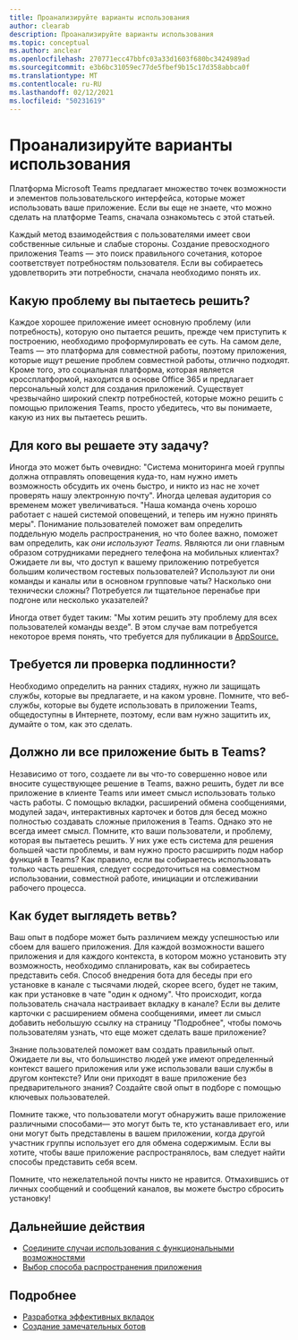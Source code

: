 ```yaml
---
title: Проанализируйте варианты использования
author: clearab
description: Проанализируйте варианты использования
ms.topic: conceptual
ms.author: anclear
ms.openlocfilehash: 270771ecc47bbfc03a33d1603f680bc3424989ad
ms.sourcegitcommit: e3b6bc31059ec77de5fbef9b15c17d358abbca0f
ms.translationtype: MT
ms.contentlocale: ru-RU
ms.lasthandoff: 02/12/2021
ms.locfileid: "50231619"
---
```

# <a name="understand-your-use-cases"></a>Проанализируйте варианты использования

Платформа Microsoft Teams предлагает множество [](~/concepts/extensibility-points.md) точек возможности и элементов пользовательского интерфейса, которые может использовать ваше приложение. Если вы еще не знаете, что можно сделать на платформе Teams, сначала ознакомьтесь с этой статьей.

Каждый метод взаимодействия с пользователями имеет свои собственные сильные и слабые стороны. Создание превосходного приложения Teams — это поиск правильного сочетания, которое соответствует потребностям пользователя. Если вы собираетесь удовлетворить эти потребности, сначала необходимо понять их.

## <a name="what-problem-are-you-trying-to-solve"></a>Какую проблему вы пытаетесь решить?

Каждое хорошее приложение имеет основную проблему (или потребность), которую оно пытается решить, прежде чем приступить к построению, необходимо проформулировать ее суть. На самом деле, Teams — это платформа для совместной работы, поэтому приложения, которые ищут решение проблем совместной работы, отлично подходят. Кроме того, это социальная платформа, которая является кроссплатформой, находится в основе Office 365 и предлагает персональный холст для создания приложений. Существует чрезвычайно широкий спектр потребностей, которые можно решить с помощью приложения Teams, просто убедитесь, что вы понимаете, какую из них вы пытаетесь решить.

## <a name="who-are-you-solving-it-for"></a>Для кого вы решаете эту задачу?

Иногда это может быть очевидно: "Система мониторинга моей группы должна отправлять оповещения куда-то, нам нужно иметь возможность обсудить их очень быстро, и никто из нас не хочет проверять нашу электронную почту". Иногда целевая аудитория со временем может увеличиваться. "Наша команда очень хорошо работает с нашей системой оповещений, и теперь им нужно принять меры". Понимание пользователей поможет вам определить поддельную модель распространения, но что более важно, поможет вам определить, как *они используют Teams.* Являются ли они главным образом сотрудниками переднего телефона на мобильных клиентах? Ожидаете ли вы, что доступ к вашему приложению потребуется большим количеством гостевых пользователей? Используют ли они команды и каналы или в основном групповые чаты? Насколько они технически сложны? Потребуется ли тщательное перенабье при подгоне или несколько указателей?

Иногда ответ будет таким: "Мы хотим решить эту проблему для всех пользователей команды везде". В этом случае вам потребуется некоторое время понять, что требуется для публикации в [AppSource.](~/concepts/deploy-and-publish/appsource/prepare/submission-checklist.md)

## <a name="do-you-need-authentication"></a>Требуется ли проверка подлинности?

Необходимо определить на ранних стадиях, нужно ли защищать службы, которые вы предлагаете, и на каком уровне. Помните, что веб-службы, которые вы будете использовать в приложении Teams, общедоступны в Интернете, поэтому, если вам нужно защитить их, думайте о том, как это сделать.

## <a name="should-the-entire-app-be-in-teams"></a>Должно ли все приложение быть в Teams?

Независимо от того, создаете ли вы что-то совершенно новое или вносите существующее решение в Teams, важно решить, будет ли все приложение в клиенте Teams или имеет смысл использовать только часть работы. С помощью вкладки, расширений обмена сообщениями, модулей задач, интерактивных карточек и ботов для бесед можно полностью создавать сложные приложения в Teams. Однако это не всегда имеет смысл. Помните, кто ваши пользователи, и проблему, которая вы пытаетесь решить. У них уже есть система для решения большей части проблемы, и вам нужно просто расширить подм набор функций в Teams? Как правило, если вы собираетесь использовать только часть решения, следует сосредоточиться на совместном использовании, совместной работе, инициации и отслеживании рабочего процесса.

## <a name="what-will-the-onboarding-experience-be-like"></a>Как будет выглядеть ветвь?

Ваш опыт в подборе может быть различием между успешностью или сбоем для вашего приложения. Для каждой возможности вашего приложения и для каждого контекста, в котором можно установить эту возможность, необходимо спланировать, как вы собираетесь представить себя. Способ внедрения бота для беседы при его установке в канале с тысячами людей, скорее всего, будет не таким, как при установке в чате "один к одному". Что происходит, когда пользователь сначала настраивает вкладку в канале? Если вы делите карточки с расширением обмена сообщениями, имеет ли смысл добавить небольшую ссылку на страницу "Подробнее", чтобы помочь пользователям узнать, что еще может сделать ваше приложение?

Знание пользователей поможет вам создать правильный опыт. Ожидаете ли вы, что большинство людей уже имеют определенный контекст вашего приложения или уже использовали ваши службы в другом контексте? Или они приходят в ваше приложение без предварительного знания? Создайте свой опыт в подборе с помощью ключевых пользователей.

Помните также, что пользователи могут обнаружить ваше приложение различными способами— это могут быть те, кто устанавливает его, или они могут быть представлены в вашем приложении, когда другой участник группы использует его для обмена содержимым. Если вы хотите, чтобы ваше приложение распространялось, вам следует найти способы представить себя всем.

Помните, что нежелательной почты никто не нравится. Отмахившись от личных сообщений и сообщений каналов, вы можете быстро сбросить установку!

## <a name="next-steps"></a>Дальнейшие действия

* [Соедините случаи использования с функциональными возможностями](~/concepts/design/map-use-cases.md)
* [Выбор способа распространения приложения](../deploy-and-publish/overview.md)

## <a name="learn-more"></a>Подробнее

* [Разработка эффективных вкладок](~/tabs/design/tabs.md)
* [Создание замечательных ботов](~/bots/design/bots.md)

